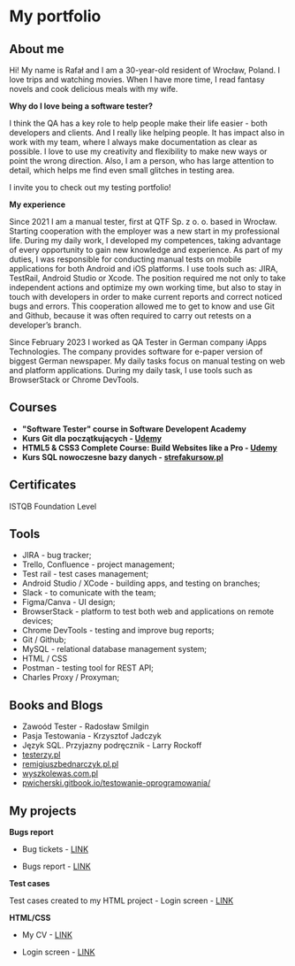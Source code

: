 # My portfolio

## About me

Hi! My name is Rafał and I am a 30-year-old resident of Wrocław, Poland. I love trips and watching movies. When I have more time, I read fantasy novels and cook delicious meals with my wife.

**Why do I love being a software tester?** 

I think the QA has a key role to help people make their life easier - both developers and clients. And I really like helping people. It has impact also in work with my team, where I always make documentation as clear as possible. I love to use my creativity and flexibility to make new ways or point the wrong direction. Also, I am a person, who has large attention to detail, which helps me find even small glitches in testing area.

I invite you to check out my testing portfolio!

**My experience**

Since 2021 I am a manual tester, first at QTF Sp. z o. o. based in Wrocław. Starting cooperation with the employer was a new start in my professional life. During my daily work, I developed my competences, taking advantage of every opportunity to gain new knowledge and experience. As part of my duties, I was responsible for conducting manual tests on mobile applications for both Android and iOS platforms. I use tools such as: JIRA, TestRail, Android Studio or Xcode. The position required me not only to take independent actions and optimize my own working time, but also to stay in touch with developers in order to make current reports and correct noticed bugs and errors. This cooperation allowed me to get to know and use Git and Github, because it was often required to carry out retests on a developer’s branch.

Since February 2023 I worked as QA Tester in German company iApps Technologies. The company provides software for e-paper version of biggest German newspaper. My daily tasks focus on manual testing on web and platform applications. During my daily task, I use tools such as BrowserStack or Chrome DevTools.

## Courses

* **"Software Tester" course in Software Developent Academy**
* **Kurs Git dla początkujących - [Udemy](https://www.udemy.com/course/kurs-gita/)**
* **HTML5 & CSS3 Complete Course: Build Websites like a Pro - [Udemy](https://www.udemy.com/course/html5-css-fundamentals/)**
* **Kurs SQL nowoczesne bazy danych - [strefakursow.pl](https://strefakursow.pl/kursy/programowanie/kurs_sql_nowoczesne_bazy_danych.html)**

## Certificates

ISTQB Foundation Level 

## Tools

* JIRA - bug tracker;
* Trello, Confluence - project management;
* Test rail - test cases management;
* Android Studio / XCode - building apps, and testing on branches;
* Slack - to comunicate with the team;
* Figma/Canva - UI design;
* BrowserStack - platform to test both web and applications on remote devices;
* Chrome DevTools - testing and improve bug reports;
* Git / Github;
* MySQL - relational database management system;
* HTML / CSS
* Postman - testing tool for REST API;
* Charles Proxy / Proxyman;

## Books and Blogs

* Zawoód Tester - Radosław Smilgin
* Pasja Testowania - Krzysztof Jadczyk
* Język SQL. Przyjazny podręcznik - Larry Rockoff
* [testerzy.pl](https://testerzy.pl)
* [remigiuszbednarczyk.pl.pl](https://remigiuszbednarczyk.pl)
* [wyszkolewas.com.pl](https://wyszkolewas.com.pl/blog/)
* [pwicherski.gitbook.io/testowanie-oprogramowania/](https://pwicherski.gitbook.io/testowanie-oprogramowania/)

## My projects

**Bugs report**

* Bug tickets - [LINK](https://drive.google.com/drive/u/3/folders/18tbx3XzFGVFWKlWlhLOelERHFg3eSwBS)

* Bugs report - [LINK](https://docs.google.com/spreadsheets/d/1carFRfz13E_EJ43DCgqXdRR2b5ozVPhV/edit?rtpof=true#gid=446805955)

**Test cases**

Test cases created to my HTML project - Login screen - [LINK](https://docs.google.com/spreadsheets/d/1gaDp-duLA9gXX1idqFF7ElCNGOZ0ADYo/edit#gid=1652753228)

**HTML/CSS**

* My CV - [LINK](https://rafalswiderekcv.netlify.app/)

* Login screen - [LINK](https://magenta-smakager-a9648f.netlify.app/)


